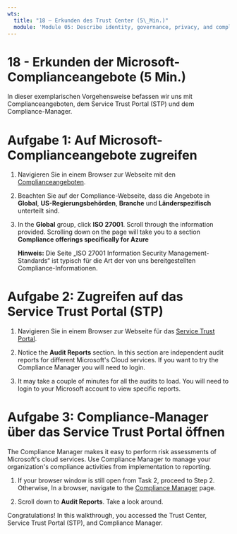 ```yaml
---
wts:
  title: "18 – Erkunden des Trust Center (5\_Min.)"
  module: 'Module 05: Describe identity, governance, privacy, and compliance features'
---
```

# <a name="18---explore-microsoft-compliance-offerings-5-min"></a>18 - Erkunden der Microsoft-Complianceangebote (5 Min.)

In dieser exemplarischen Vorgehensweise befassen wir uns mit Complianceangeboten, dem Service Trust Portal (STP) und dem Compliance-Manager. 

# <a name="task-1-access-microsoft-compliance-offerings"></a>Aufgabe 1: Auf Microsoft-Complianceangebote zugreifen

1. Navigieren Sie in einem Browser zur Webseite mit den [Complianceangeboten](https://docs.microsoft.com/en-us/compliance/regulatory/offering-home).

2. Beachten Sie auf der Compliance-Webseite, dass die Angebote in **Global**, **US-Regierungsbehörden**, **Branche** und **Länderspezifisch** unterteilt sind.

3. In the <bpt id="p1">**</bpt>Global<ept id="p1">**</ept> group, click <bpt id="p2">**</bpt>ISO 27001<ept id="p2">**</ept>. Scroll through the information provided. Scrolling down on the page will take you to a section <bpt id="p1">**</bpt>Compliance offerings specifically for Azure<ept id="p1">**</ept>

    **Hinweis:** Die Seite „ISO 27001 Information Security Management-Standards“ ist typisch für die Art der von uns bereitgestellten Compliance-Informationen.


# <a name="task-2-access-the-service-trust-portal-stp"></a>Aufgabe 2: Zugreifen auf das Service Trust Portal (STP)

1. Navigieren Sie in einem Browser zur Webseite für das [Service Trust Portal](https://servicetrust.microsoft.com/).

2. Notice the <bpt id="p1">**</bpt>Audit Reports<ept id="p1">**</ept> section. In this section are independent audit reports for different Microsoft's Cloud services. If you want to try the Compliance Manager you will need to login.

3. It may take a couple of minutes for all the audits to load. You will need to login to your Microsoft account to view specific reports.


# <a name="task-3-access-the-compliance-manager-via-the-service-trust-portal"></a>Aufgabe 3: Compliance-Manager über das Service Trust Portal öffnen

The Compliance Manager makes it easy to perform risk assessments of Microsoft's cloud services. Use Compliance Manager to manage your organization's compliance activities from implementation to reporting. 

1. If your browser window is still open from Task 2, proceed to Step 2. Otherwise, In a browser, navigate to the <bpt id="p1">[</bpt>Compliance Manager<ept id="p1">](https://servicetrust.microsoft.com/ComplianceManager)</ept> page. 

2. Scroll down to <bpt id="p1">**</bpt>Audit Reports<ept id="p1">**</ept>. Take a look around.

Congratulations! In this walkthrough, you accessed the Trust Center, Service Trust Portal (STP), and Compliance Manager.
